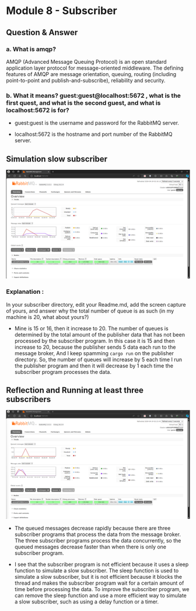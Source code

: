 # Module 8 - Subscriber

## Question & Answer

### a. What is amqp?

AMQP (Advanced Message Queuing Protocol) is an open standard application layer protocol for message-oriented middleware. The defining features of AMQP are message orientation, queuing, routing (including point-to-point and publish-and-subscribe), reliability and security.

### b. What it means? guest:guest@localhost:5672 , what is the first quest, and what is the second guest, and what is localhost:5672 is for?

- guest:guest is the username and password for the RabbitMQ server. 
    
- localhost:5672 is the hostname and port number of the RabbitMQ server.

## Simulation slow subscriber
![alt text](images/image.png)

### Explanation :
In your subscriber directory, edit your Readme.md, add the screen capture of yours, and answer why the total number of queue is as such (in my machine is 20, what about yours?) 

- Mine is 15 or 16, then it increase to 20. The number of queues is determined by the total amount of the publisher data that has not been processed by the subscriber program. In this case it is 15 and then increase to 20, because the publisher sends 5 data each run to the message broker, And I keep spamming `cargo run` on the publisher directory. So, the number of queues will increase by 5 each time I run the publisher program and then it will decrease by 1 each time the subscriber program processes the data.

## Reflection and Running at least three subscribers
![alt text](images/image2.png)

- The queued messages decrease rapidly because there are three subscriber programs that process the data from the message broker. The three subscriber programs process the data concurrently, so the queued messages decrease faster than when there is only one subscriber program.

- I see that the subscriber program is not efficient because it uses a sleep function to simulate a slow subscriber. The sleep function is used to simulate a slow subscriber, but it is not efficient because it blocks the thread and makes the subscriber program wait for a certain amount of time before processing the data. To improve the subscriber program, we can remove the sleep function and use a more efficient way to simulate a slow subscriber, such as using a delay function or a timer.